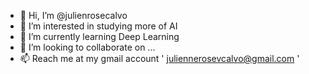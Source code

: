 - 👋 Hi, I’m @julienrosecalvo
- 👀 I’m interested in studying more of AI
- 🌱 I’m currently learning Deep Learning
- 💞️ I’m looking to collaborate on ...
- 📫 Reach me at my gmail account ' juliennerosevcalvo@gmail.com '
      

<!---
julienrosecalvo/julienrosecalvo is a ✨ special ✨ repository because its `README.md` (this file) appears on your GitHub profile.
You can click the Preview link to take a look at your changes.
--->

